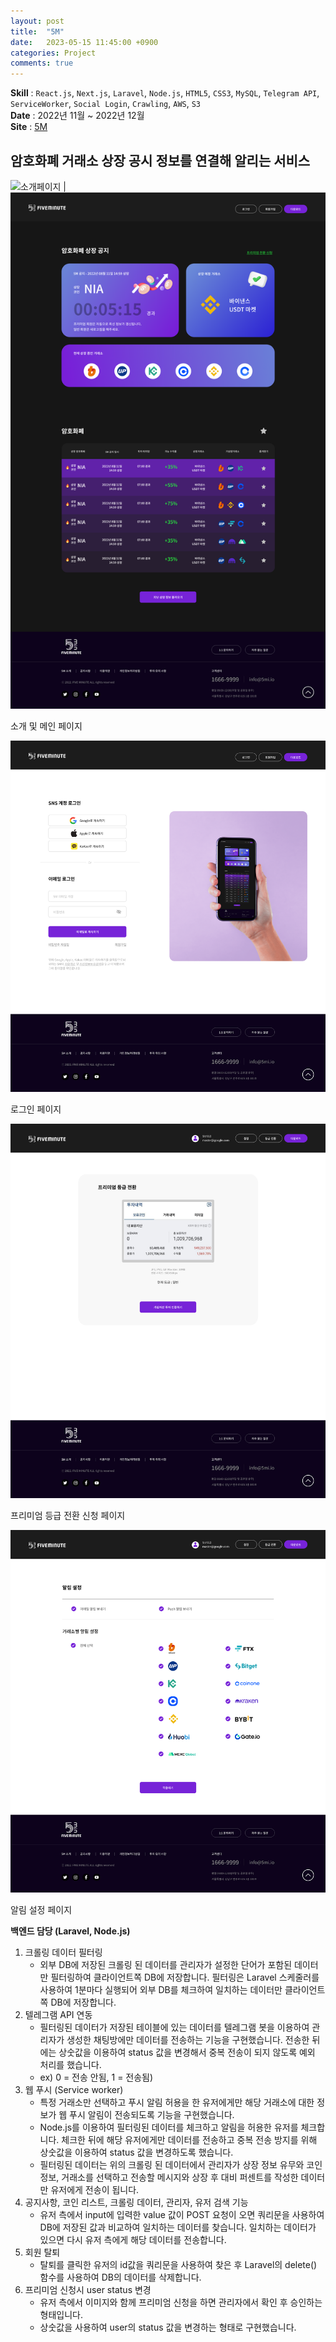 ```yaml
---
layout: post
title:  "5M"
date:   2023-05-15 11:45:00 +0900
categories: Project
comments: true
---
```


**Skill** : `React.js`, `Next.js`, `Laravel`, `Node.js`, `HTML5`, `CSS3`, `MySQL`, `Telegram API`, `ServiceWorker`, `Social Login`, `Crawling`, `AWS`, `S3`  
**Date** : 2022년 11월 ~ 2022년 12월  
**Site** : [5M](https://5mi.io/)  


## 암호화폐 거래소 상장 공시 정보를 연결해 알리는 서비스  

![소개페이지](../assets/img/5m/5M소개.png) | ![메인페이지](../assets/img/5m/메인.png)

소개 및 메인 페이지

![로그인페이지](../assets/img/5m/로그인.png)  

로그인 페이지

![등급전환페이지](../assets/img/5m/프리미엄등급전환_사진선택완료.png) 

프리미엄 등급 전환 신청 페이지

![알림설정 페이지](../assets/img/5m/알림설정_전체선택.png)  

알림 설정 페이지  


**백엔드 담당 (Laravel, Node.js)**

1. 크롤링 데이터 필터링
    - 외부 DB에 저장된 크롤링 된 데이터를 관리자가 설정한 단어가 포함된 데이터만 필터링하여 클라이언트쪽 DB에 저장합니다. 필터링은 Laravel 스케줄러를 사용하여 1분마다 실행되어 외부 DB를 체크하여 일치하는 데이터만 클라이언트 쪽 DB에 저장합니다.
2. 텔레그램 API 연동
    - 필터링된 데이터가 저장된 테이블에 있는 데이터를 텔레그램 봇을 이용하여 관리자가 생성한 채팅방에만 데이터를 전송하는 기능을 구현했습니다. 전송한 뒤에는 상숫값을 이용하여 status 값을 변경해서 중복 전송이 되지 않도록 예외 처리를 했습니다.
    - ex) 0 = 전송 안됨, 1 = 전송됨)
3. 웹 푸시 (Service worker)
    - 특정 거래소만 선택하고 푸시 알림 허용을 한 유저에게만 해당 거래소에 대한 정보가 웹 푸시 알림이 전송되도록 기능을 구현했습니다.
    - Node.js를 이용하여 필터링된 데이터를 체크하고 알림을 허용한 유저를 체크합니다. 체크한 뒤에 해당 유저에게만 데이터를 전송하고 중복 전송 방지를 위해 상숫값을 이용하여 status 값을 변경하도록 했습니다.
    - 필터링된 데이터는 위의 크롤링 된 데이터에서 관리자가 상장 정보 유무와 코인 정보, 거래소를 선택하고 전송할 메시지와 상장 후 대비 퍼센트를 작성한 데이터만 유저에게 전송이 됩니다.
4. 공지사항, 코인 리스트, 크롤링 데이터, 관리자, 유저 검색 기능
    - 유저 측에서 input에 입력한 value 값이 POST 요청이 오면 쿼리문을 사용하여 DB에 저장된 값과 비교하여 일치하는 데이터를 찾습니다. 일치하는 데이터가 있으면 다시 유저 측에게 해당 데이터를 전송합니다.
5. 회원 탈퇴
    - 탈퇴를 클릭한 유저의 id값을 쿼리문을 사용하여 찾은 후 Laravel의 delete() 함수를 사용하여 DB의 데이터를 삭제합니다.
6. 프리미엄 신청시 user status 변경
    - 유저 측에서 이미지와 함께 프리미엄 신청을 하면 관리자에서 확인 후 승인하는 형태입니다.
    - 상숫값을 사용하여 user의 status 값을 변경하는 형태로 구현했습니다.
